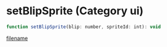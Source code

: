 # setBlipSprite (Category ui)

```js
function setBlipSprite(blip: number, spriteId: int): void
```

[filename](setBlipSprite_m.md ':include')